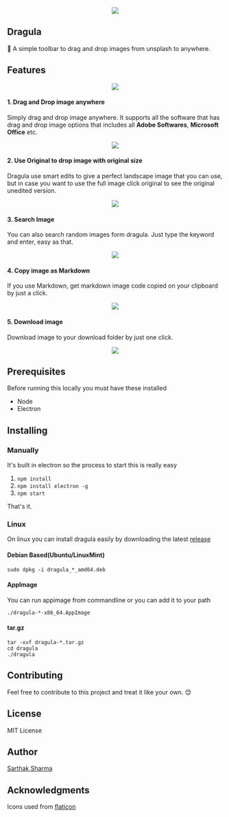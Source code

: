 
<div align="center"><img src="https://i.imgur.com/24ZwK7u.png"></div>

## Dragula

🦇 A simple toolbar to drag and drop images from unsplash to anywhere.

## Features


<div align="center"><img src="https://i.imgur.com/qhkv0TZ.png"></div>

#### 1. Drag and Drop image anywhere

Simply drag and drop image anywhere. It supports all the software that has drag and drop image options that includes all **Adobe Softwares**, **Microsoft Office** etc.


<div align="center"><img src="https://media.giphy.com/media/k5lb2jo8i4iHxmWLDe/giphy.gif"></div>

#### 2. Use Original to drop image with original size

Dragula use smart edits to give a perfect landscape image that you can use, but in case you want to use the full image click original to see the original unedited version.

<div align="center"><img src="https://media.giphy.com/media/9MIITvJI3na7tT35VA/giphy.gif"></div>

#### 3. Search Image

You can also search random images form dragula. Just type the keyword and enter, easy as that.

<div align="center"><img src="https://media.giphy.com/media/1kTIl0SOMs9aEmEXlb/giphy.gif"></div>

#### 4. Copy image as Markdown

If you use Markdown, get markdown image code copied on your clipboard by just a click.

<div align="center"><img src="https://media.giphy.com/media/d7o8IXdspwRmsXR7Cp/giphy.gif"></div>

#### 5. Download image

Download image to your download folder by just one click.

<div align="center"><img src="https://media.giphy.com/media/7FgoJcbqTLfAJqzms2/giphy.gif"></div>


## Prerequisites

Before running this locally you must have these installed

+ Node
+ Electron

## Installing

### Manually
It's built in electron so the process to start this is really easy

1. `npm install`
2. `npm install electron -g`
3. `npm start`

That's it.

### Linux
On linux you can install dragula easily by downloading the latest [release](https://github.com/sarthology/dragula/releases)

#### Debian Based(Ubuntu/LinuxMint)
```
sudo dpkg -i dragula_*_amd64.deb
```
#### AppImage
You can run appimage from commandline or you can add it to your path
```
./dragula-*-x86_64.AppImage
```

#### tar.gz
```
tar -xvf dragula-*.tar.gz
cd dragula
./dragula
```

## Contributing

Feel free to contribute to this project and treat it like your own. 😊


## License

MIT License

## Author

[Sarthak Sharma](https://twitter.com/sarthology)

## Acknowledgments

Icons used from [flaticon](https://flaticon.com)
